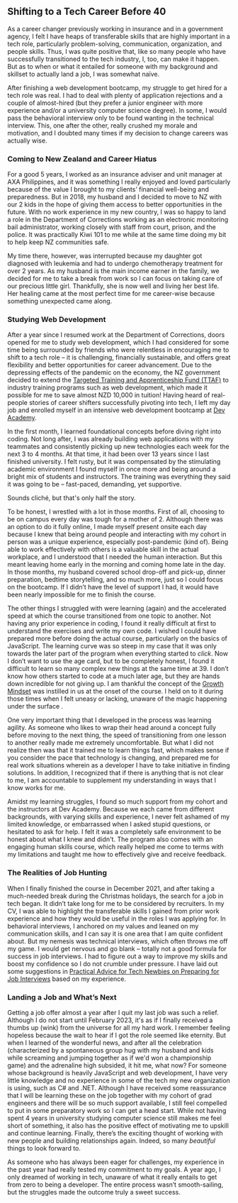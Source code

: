 ## Shifting to a Tech Career Before 40

As a career changer previously working in insurance and in a government agency, I felt I have heaps of transferable skills that are highly important in a tech role, particularly problem-solving, communication, organization, and people skills. Thus, I was quite positive that, like so many people who have successfully transitioned to the tech industry, I, too, can make it happen. But as to when or what it entailed for someone with my background and skillset to actually land a job, I was somewhat naïve.

After finishing a web development bootcamp, my struggle to get hired for a tech role was real. I had to deal with plenty of application rejections and a couple of almost-hired (but they prefer a junior engineer with more experience and/or a university computer science degree). In some, I would pass the behavioral interview only to be found wanting in the technical interview. This, one after the other, really crushed my morale and motivation, and I doubted many times if my decision to change careers was actually wise.

### Coming to New Zealand and Career Hiatus

For a good 5 years, I worked as an insurance adviser and unit manager at AXA Philippines, and it was something I really enjoyed and loved particularly because of the value I brought to my clients’ financial well-being and preparedness. But in 2018, my husband and I decided to move to NZ with our 2 kids in the hope of giving them access to better opportunities in the future. With no work experience in my new country, I was so happy to land a role in the Department of Corrections working as an electronic monitoring bail administrator, working closely with staff from court, prison, and the police. It was practically Kiwi 101 to me while at the same time doing my bit to help keep NZ communities safe. 

My time there, however, was interrupted because my daughter got diagnosed with leukemia and had to undergo chemotherapy treatment for over 2 years. As my husband is the main income earner in the family, we decided for me to take a break from work so I can focus on taking care of our precious little girl. Thankfully, she is now well and living her best life. Her healing came at the most perfect time for me career-wise because something unexpected came along.

### Studying Web Development

After a year since I resumed work at the Department of Corrections, doors opened for me to study web development, which I had considered for some time being surrounded by friends who were relentless in encouraging me to shift to a tech role – it is challenging, financially sustainable, and offers great flexibility and better opportunities for career advancement. Due to the depressing effects of the pandemic on the economy, the NZ government decided to extend the [Targeted Training and Apprenticeship Fund (TTAF)](https://www.careers.govt.nz/courses/funding-study-and-training/ttaf/) to industry training programs such as web development, which made it possible for me to save almost NZD 10,000 in tuition! Having heard of real-people stories of career shifters successfully pivoting into tech, I left my day job and enrolled myself in an intensive web development bootcamp at [Dev Academy](https://devacademy.co.nz/).   

In the first month, I learned foundational concepts before diving right into coding. Not long after, I was already building web applications with my teammates and consistently picking up new technologies each week for the next 3 to 4 months. At that time, it had been over 13 years since I last finished university. I felt rusty, but it was compensated by the stimulating academic environment I found myself in once more and being around a bright mix of students and instructors. The training was everything they said it was going to be – fast-paced, demanding, yet supportive. 

Sounds cliché, but that's only half the story.

To be honest, I wrestled with a lot in those months. First of all, choosing to be on campus every day was tough for a mother of 2. Although there was an option to do it fully online, I made myself present onsite each day because I knew that being around people and interacting with my cohort in person was a unique experience, especially post-pandemic (kind of). Being able to work effectively with others is a valuable skill in the actual workplace, and I understood that I needed the human interaction. But this meant leaving home early in the morning and coming home late in the day. In those months, my husband covered school drop-off and pick-up, dinner preparation, bedtime storytelling, and so much more, just so I could focus on the bootcamp. If I didn’t have the level of support I had, it would have been nearly impossible for me to finish the course. 

The other things I struggled with were learning (again) and the accelerated speed at which the course transitioned from one topic to another. Not having any prior experience in coding, I found it really difficult at first to understand the exercises and write my own code. I wished I could have prepared more before doing the actual course, particularly on the basics of JavaScript. The learning curve was so steep in my case that it was only towards the later part of the program when everything started to *click*. Now I don’t want to use the age card, but to be completely honest, I found it difficult to learn so many complex new things at the same time at 39. I don’t know how others started to code at a much later age, but they are hands down incredible for not giving up. I am thankful the concept of the [Growth Mindset](https://www.youtube.com/watch?v=hiiEeMN7vbQ) was instilled in us at the onset of the course. I held on to it during those times when I felt uneasy or lacking, unaware of the magic happening under the surface .  

One very important thing that I developed in the process was learning agility. As someone who likes to wrap their head around a concept fully before moving to the next thing, the speed of transitioning from one lesson to another really made me extremely uncomfortable. But what I did not realize then was that it trained me to learn things fast, which makes sense if you consider the pace that technology is changing, and prepared me for real work situations wherein as a developer I have to take initiative in finding solutions. In addition, I recognized that if there is anything that is not clear to me, I am accountable to supplement my understanding in ways that I know works for me.

Amidst my learning struggles, I found so much support from my cohort and the instructors at Dev Academy. Because we each came from different backgrounds, with varying skills and experience, I never felt ashamed of my limited knowledge, or embarrassed when I asked stupid questions, or hesitated to ask for help. I felt it was a completely safe environment to be honest about what I knew and didn't. The program also comes with an engaging human skills course, which really helped me come to terms with my limitations and taught me how to effectively give and receive feedback. 

### The Realities of Job Hunting

When I finally finished the course in December 2021, and after taking a much-needed break during the Christmas holidays, the search for a job in tech began. It didn’t take long for me to be considered by recruiters. In my CV, I was able to highlight the transferable skills I gained from prior work experience and how they would be useful in the roles I was applying for. In behavioral interviews, I anchored on my values and leaned on my communication skills, and I can say it is one area that I am quite confident about. But my nemesis was technical interviews, which often throws me off my game. I would get nervous and go blank – totally not a good formula for success in job interviews. I had to figure out a way to improve my skills and boost my confidence so I do not crumble under pressure. I have laid out some suggestions in [Practical Advice for Tech Newbies on Preparing for Job Interviews](https://beforeforty.hashnode.dev/practical-advice-for-tech-newbies-on-preparing-for-job-interviews) based on my experience.

### Landing a Job and What’s Next

Getting a job offer almost a year after I quit my last job was such a relief. Although I do not start until February 2023, it's as if I finally received a thumbs up (wink) from the universe for all my hard work. I remember feeling hopeless because the wait to hear if I got the role seemed like eternity. But when I learned of the wonderful news, and after all the celebration (characterized by a spontaneous group hug with my husband and kids while screaming and jumping together as if we'd won a championship game) and the adrenaline high subsided, it hit me, what now? For someone whose background is heavily JavaScript and web development, I have very little knowledge and no experience in some of the tech my new organization is using, such as C# and .NET. Although I have received some reassurance that I will be learning these on the job together with my cohort of grad engineers and there will be so much support available, I still feel compelled to put in some preparatory work so I can get a head start. While not having spent 4 years in university studying computer science still makes me feel short of something, it also has the positive effect of motivating me to upskill and continue learning. Finally, there’s the exciting thought of working with new people and building relationships again. Indeed, so many *beautiful* things to look forward to.

As someone who has always been eager for challenges, my experience in the past year had really tested my commitment to my goals. A year ago, I only dreamed of working in tech, unaware of what it really entails to get from zero to being a developer. The entire process wasn’t smooth-sailing, but the struggles made the outcome truly a sweet success.
